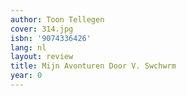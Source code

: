 ```yaml
---
author: Toon Tellegen
cover: 314.jpg
isbn: '9074336426'
lang: nl
layout: review
title: Mijn Avonturen Door V. Swchwrm
year: 0
---
```


